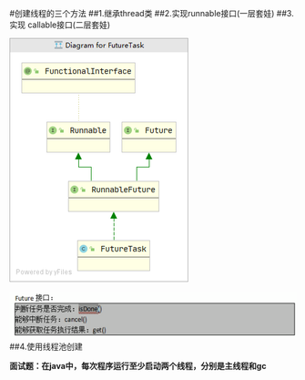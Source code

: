 #创建线程的三个方法
##1.继承thread类
##2.实现runnable接口(一层套娃)
##3.实现 callable接口(二层套娃)


![futureTask继承关系](futureTask继承关系.png)

![future常用方法](future常用方法.png)
##4.使用线程池创建

**面试题：在java中，每次程序运行至少启动两个线程，分别是主线程和gc**